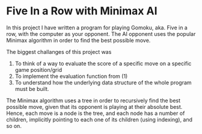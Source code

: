 # Five In a Row with Minimax AI

In this project I have written a program for playing Gomoku, aka. Five in a row, with the computer as your opponent. The AI opponent uses the popular Minimax algorithm in order to find the best possible move.

The biggest challanges of this project was 

1. To think of a way to evaluate the score of a specific move on a specific game position/grid
2. To implement the evaluation function from (1)
3. To understand how the underlying data structure of the whole program must be built.

The Minimax algorithm uses a tree in order to recursively find the best possible move, given that its opponent is playing at their absolute best. Hence, each move is a node is the tree, and each node has a number of children, implicitly pointing to each one of its children (using indexing), and so on. 
